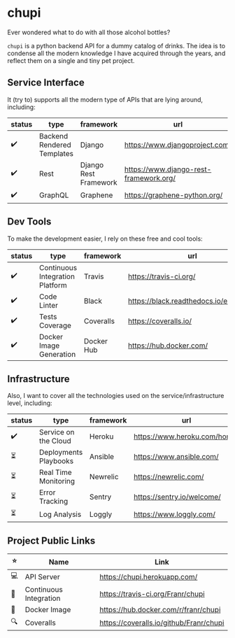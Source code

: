 # chupi
Ever wondered what to do with all those alcohol bottles?

`chupi` is a python backend API for a dummy catalog of drinks. The idea is to condense all the modern knowledge
I have acquired through the years, and reflect them on a single and tiny pet project.

## Service Interface

It (try to) supports all the modern type of APIs that are lying around, including:

| status | type | framework | url |
| ------ | ---- | --------- | --- |
|:heavy_check_mark:|Backend Rendered Templates|Django|https://www.djangoproject.com/
|:heavy_check_mark:|Rest|Django Rest Framework|https://www.django-rest-framework.org/
|:heavy_check_mark:|GraphQL|Graphene|https://graphene-python.org/

## Dev Tools

To make the development easier, I rely on these free and cool tools:

| status | type | framework | url |
| ------ | ---- | --------- | --- |
|:heavy_check_mark:|Continuous Integration Platform|Travis|https://travis-ci.org/
|:heavy_check_mark:|Code Linter|Black|https://black.readthedocs.io/en/stable/
|:heavy_check_mark:|Tests Coverage|Coveralls|https://coveralls.io/
|:heavy_check_mark:|Docker Image Generation|Docker Hub|https://hub.docker.com/

## Infrastructure

Also, I want to cover all the technologies used on the service/infrastructure level, including:

| status | type | framework | url |
| ------ | ---- | --------- | --- |
|:heavy_check_mark:|Service on the Cloud|Heroku|https://www.heroku.com/home/
|:hourglass_flowing_sand:|Deployments Playbooks|Ansible|https://www.ansible.com/
|:hourglass_flowing_sand:|Real Time Monitoring|Newrelic|https://newrelic.com/
|:hourglass_flowing_sand:|Error Tracking|Sentry|https://sentry.io/welcome/
|:hourglass_flowing_sand:|Log Analysis|Loggly|https://www.loggly.com/

## Project Public Links

| :star: | Name | Link |
| ------ | ---- | --- |
|:computer:|API Server|https://chupi.herokuapp.com/
|:hammer:|Continuous Integration|https://travis-ci.org/Franr/chupi
|:whale2:|Docker Image|https://hub.docker.com/r/franr/chupi
|:mag:|Coveralls|https://coveralls.io/github/Franr/chupi
